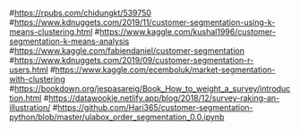 #https://rpubs.com/chidungkt/539750
#https://www.kdnuggets.com/2019/11/customer-segmentation-using-k-means-clustering.html
#https://www.kaggle.com/kushal1996/customer-segmentation-k-means-analysis
#https://www.kaggle.com/fabiendaniel/customer-segmentation
#https://www.kdnuggets.com/2019/09/customer-segmentation-r-users.html
#https://www.kaggle.com/ecemboluk/market-segmentation-with-clustering
#https://bookdown.org/jespasareig/Book_How_to_weight_a_survey/introduction.html
#https://datawookie.netlify.app/blog/2018/12/survey-raking-an-illustration/
#https://github.com/Hari365/customer-segmentation-python/blob/master/ulabox_order_segmentation_0.0.ipynb
